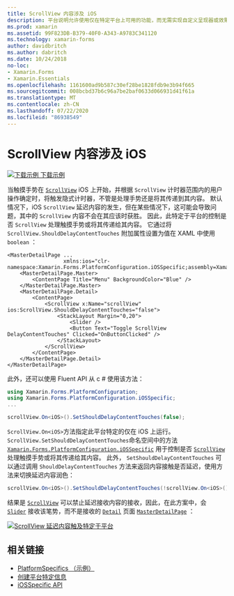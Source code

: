 ```yaml
---
title: ScrollView 内容涉及 iOS
description: 平台说明允许使用仅在特定平台上可用的功能，而无需实现自定义呈现器或效果。 本文介绍如何使用特定于 iOS 平台的来控制 ScrollView 是否处理触摸手势或将其传递给其内容。
ms.prod: xamarin
ms.assetid: 99F823DB-B379-40F0-A343-A9783C341120
ms.technology: xamarin-forms
author: davidbritch
ms.author: dabritch
ms.date: 10/24/2018
no-loc:
- Xamarin.Forms
- Xamarin.Essentials
ms.openlocfilehash: 1161600ad9b587c30ef28be1828fdb9e3b94f665
ms.sourcegitcommit: 008bcbd37b6c96a7be2baf0633d066931d41f61a
ms.translationtype: MT
ms.contentlocale: zh-CN
ms.lasthandoff: 07/22/2020
ms.locfileid: "86938549"
---
```

# <a name="scrollview-content-touches-on-ios"></a>ScrollView 内容涉及 iOS

[![下载示例](~/media/shared/download.png) 下载示例](https://docs.microsoft.com/samples/xamarin/xamarin-forms-samples/userinterface-platformspecifics)

当触摸手势在 [`ScrollView`](xref:Xamarin.Forms.ScrollView) iOS 上开始，并根据 `ScrollView` 计时器范围内的用户操作确定时，将触发隐式计时器，不管是处理手势还是将其传递到其内容。 默认情况下，iOS `ScrollView` 延迟内容的发生，但在某些情况下，这可能会导致问题，其中的 `ScrollView` 内容不会在其应该时获胜。 因此，此特定于平台的控制是否 `ScrollView` 处理触摸手势或将其传递给其内容。 它通过将 `ScrollView.ShouldDelayContentTouches` 附加属性设置为值在 XAML 中使用 `boolean` ：

```xaml
<MasterDetailPage ...
                  xmlns:ios="clr-namespace:Xamarin.Forms.PlatformConfiguration.iOSSpecific;assembly=Xamarin.Forms.Core">
    <MasterDetailPage.Master>
        <ContentPage Title="Menu" BackgroundColor="Blue" />
    </MasterDetailPage.Master>
    <MasterDetailPage.Detail>
        <ContentPage>
            <ScrollView x:Name="scrollView" ios:ScrollView.ShouldDelayContentTouches="false">
                <StackLayout Margin="0,20">
                    <Slider />
                    <Button Text="Toggle ScrollView DelayContentTouches" Clicked="OnButtonClicked" />
                </StackLayout>
            </ScrollView>
        </ContentPage>
    </MasterDetailPage.Detail>
</MasterDetailPage>
```

此外，还可以使用 Fluent API 从 c # 使用该方法：

```csharp
using Xamarin.Forms.PlatformConfiguration;
using Xamarin.Forms.PlatformConfiguration.iOSSpecific;
...

scrollView.On<iOS>().SetShouldDelayContentTouches(false);
```

`ScrollView.On<iOS>`方法指定此平台特定的仅在 iOS 上运行。 `ScrollView.SetShouldDelayContentTouches`命名空间中的方法 [`Xamarin.Forms.PlatformConfiguration.iOSSpecific`](xref:Xamarin.Forms.PlatformConfiguration.iOSSpecific) 用于控制是否 [`ScrollView`](xref:Xamarin.Forms.ScrollView) 处理触摸手势或将其传递给其内容。 此外， `SetShouldDelayContentTouches` 可以通过调用 `ShouldDelayContentTouches` 方法来返回内容接触是否延迟，使用方法来切换延迟内容润色：

```csharp
scrollView.On<iOS>().SetShouldDelayContentTouches(!scrollView.On<iOS>().ShouldDelayContentTouches());
```

结果是 [`ScrollView`](xref:Xamarin.Forms.ScrollView) 可以禁止延迟接收内容的接收，因此，在此方案中，会 [`Slider`](xref:Xamarin.Forms.Slider) 接收该笔势，而不是接收的 [`Detail`](xref:Xamarin.Forms.MasterDetailPage.Detail) 页面 [`MasterDetailPage`](xref:Xamarin.Forms.MasterDetailPage) ：

[![ScrollView 延迟内容触及特定于平台](scrollview-content-touches-images/scrollview-delay-content-touches.png)](scrollview-content-touches-images/scrollview-delay-content-touches-large.png#lightbox "ScrollView 延迟内容触及特定于平台")

## <a name="related-links"></a>相关链接

- [PlatformSpecifics （示例）](https://docs.microsoft.com/samples/xamarin/xamarin-forms-samples/userinterface-platformspecifics)
- [创建平台特定信息](~/xamarin-forms/platform/platform-specifics/index.md#creating-platform-specifics)
- [iOSSpecific API](xref:Xamarin.Forms.PlatformConfiguration.iOSSpecific)
